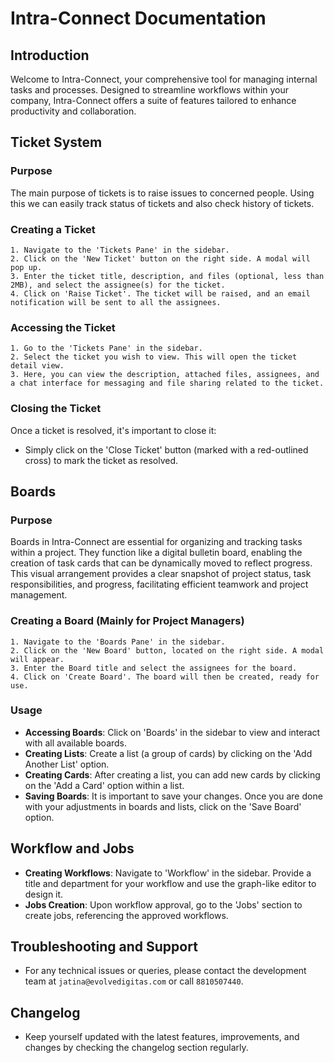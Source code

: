 # Intra-Connect Documentation

## Introduction

Welcome to Intra-Connect, your comprehensive tool for managing internal tasks and processes. Designed to streamline workflows within your company, Intra-Connect offers a suite of features tailored to enhance productivity and collaboration.

## Ticket System

### Purpose

The main purpose of tickets is to raise issues to concerned people. Using this we can easily track status of tickets and also check history of tickets.

### Creating a Ticket

    1. Navigate to the 'Tickets Pane' in the sidebar.
    2. Click on the 'New Ticket' button on the right side. A modal will pop up.
    3. Enter the ticket title, description, and files (optional, less than 2MB), and select the assignee(s) for the ticket.
    4. Click on 'Raise Ticket'. The ticket will be raised, and an email notification will be sent to all the assignees.

### Accessing the Ticket

    1. Go to the 'Tickets Pane' in the sidebar.
    2. Select the ticket you wish to view. This will open the ticket detail view.
    3. Here, you can view the description, attached files, assignees, and a chat interface for messaging and file sharing related to the ticket.

### Closing the Ticket

Once a ticket is resolved, it's important to close it:

- Simply click on the 'Close Ticket' button (marked with a red-outlined cross) to mark the ticket as resolved.

## Boards

### Purpose

Boards in Intra-Connect are essential for organizing and tracking tasks within a project. They function like a digital bulletin board, enabling the creation of task cards that can be dynamically moved to reflect progress. This visual arrangement provides a clear snapshot of project status, task responsibilities, and progress, facilitating efficient teamwork and project management.

### Creating a Board (Mainly for Project Managers)

    1. Navigate to the 'Boards Pane' in the sidebar.
    2. Click on the 'New Board' button, located on the right side. A modal will appear.
    3. Enter the Board title and select the assignees for the board.
    4. Click on 'Create Board'. The board will then be created, ready for use.

### Usage

- **Accessing Boards**: Click on 'Boards' in the sidebar to view and interact with all available boards.
- **Creating Lists**: Create a list (a group of cards) by clicking on the 'Add Another List' option.
- **Creating Cards**: After creating a list, you can add new cards by clicking on the 'Add a Card' option within a list.
- **Saving Boards**: It is important to save your changes. Once you are done with your adjustments in boards and lists, click on the 'Save Board' option.

## Workflow and Jobs

- **Creating Workflows**: Navigate to 'Workflow' in the sidebar. Provide a title and department for your workflow and use the graph-like editor to design it.
- **Jobs Creation**: Upon workflow approval, go to the 'Jobs' section to create jobs, referencing the approved workflows.

## Troubleshooting and Support

- For any technical issues or queries, please contact the development team at `jatina@evolvedigitas.com` or call `8810507440`.

## Changelog

- Keep yourself updated with the latest features, improvements, and changes by checking the changelog section regularly.
